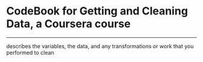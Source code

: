 # CodeBook for Getting and Cleaning Data, a Coursera course
---
describes the variables, the data, and any transformations or work that you performed to clean